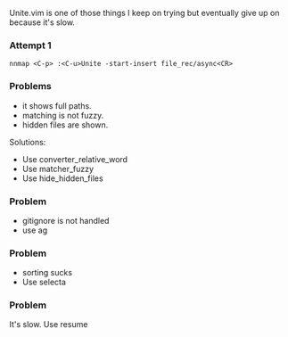 Unite.vim is one of those things I keep on trying but eventually give up on because it's slow.

### Attempt 1

```vim
nnmap <C-p> :<C-u>Unite -start-insert file_rec/async<CR>
```

### Problems

* it shows full paths.
* matching is not fuzzy.
* hidden files are shown.

Solutions:

* Use converter_relative_word
* Use matcher_fuzzy
* Use hide_hidden_files

### Problem

* gitignore is not handled
* use ag

### Problem

* sorting sucks
* Use selecta

### Problem

It's slow. Use resume

